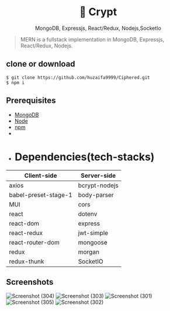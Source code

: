 <h1 align="center">
🦇 Crypt
</h1>
<p align="center">
MongoDB, Expressjs, React/Redux, Nodejs,SocketIo
</p>


> MERN is a fullstack implementation in MongoDB, Expressjs, React/Redux, Nodejs.

## clone or download
```terminal
$ git clone https://github.com/huzaifa9999/Ciphered.git
$ npm i
```
## Prerequisites
- [MongoDB](https://gist.github.com/nrollr/9f523ae17ecdbb50311980503409aeb3)
- [Node](https://nodejs.org/en/download/) 
- [npm](https://nodejs.org/en/download/package-manager/)
- 
- # Dependencies(tech-stacks)
Client-side | Server-side
--- | ---
axios| bcrypt-nodejs
babel-preset-stage-1|body-parser
MUI | cors
react | dotenv
react-dom | express
react-redux | jwt-simple
react-router-dom | mongoose
redux | morgan
redux-thunk |SocketIO


## Screenshots
![Screenshot (304)](https://github.com/huzaifa9999/Ciphered/assets/97234805/50fbf81c-5d84-4814-b048-c26a0dbd666e)
![Screenshot (303)](https://github.com/huzaifa9999/Ciphered/assets/97234805/5b6ae2a7-ee79-441e-9e93-5761dd298325)
![Screenshot (301)](https://github.com/huzaifa9999/Ciphered/assets/97234805/9efb4d95-2aaa-4279-ac07-e060dacb51ad)
![Screenshot (305)](https://github.com/huzaifa9999/Ciphered/assets/97234805/c9c2f2be-a6e3-4ccc-b78d-fe9b5df3d97b)
![Screenshot (302)](https://github.com/huzaifa9999/Ciphered/assets/97234805/0e2f62a4-95ea-4079-aa75-ee3f6b13ee44)


